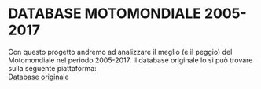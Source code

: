 # DATABASE MOTOMONDIALE 2005-2017
Con questo progetto andremo ad analizzare il meglio (e il peggio) del Motomondiale nel periodo 2005-2017. Il database originale lo si può trovare sulla seguente piattaforma:  
[Database originale](https://raw.githubusercontent.com/nbugliar/motogp_regression/master/MotoGP_2005_2017.csv)